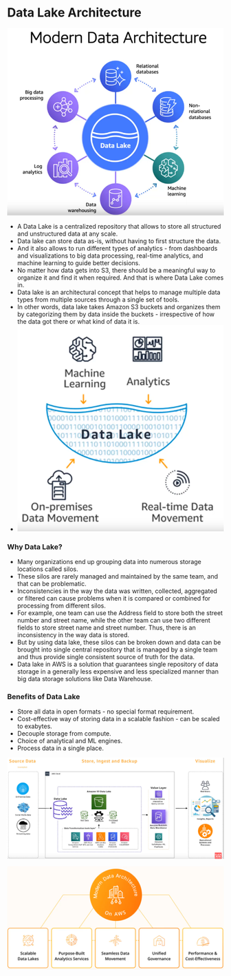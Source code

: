 # Data Lake Architecture

![Modern Data Architecture](./images/modern_data_architecture.png)

* A Data Lake is a centralized repository that allows to store all structured and unstructured data at any scale.
* Data lake can store data as-is, without having to first structure the data. 
* And it also allows to run different types of analytics - from dashboards and visualizations to big data processing, real-time analytics, and machine learning to guide better decisions. 
* No matter how data gets into S3, there should be a meaningful way to organize it and find it when required. And that is where Data Lake comes in. 
* Data lake is an architectural concept that helps to manage multiple data types from multiple sources through a single set of tools. 
* In other words, data lake takes Amazon S3 buckets and organizes them by categorizing them by data inside the buckets - irrespective of how the data got there or what kind of data it is. 
* ![Data Lake](./images/data_lake.png)

### Why Data Lake? 
* Many organizations end up grouping data into numerous storage locations called silos.
* These silos are rarely managed and maintained by the same team, and that can be problematic. 
* Inconsistencies in the way the data was written, collected, aggregated or filtered can cause problems when it is compared or combined for processing from different silos. 
* For example, one team can use the Address field to store both the street number and street name, while the other team can use two different fields to store street name and street number. Thus, there is an inconsistency in the way data is stored. 
* But by using data lake, these silos can be broken down and data can be brought into single central repository that is managed by a single team and thus provide single consistent source of truth for the data. 
* Data lake in AWS is a solution that guarantees single repository of data storage in a generally less expensive and less specialized manner than big data storage solutions like Data Warehouse. 
### Benefits of Data Lake
* Store all data in open formats - no special format requirement. 
* Cost-effective way of storing data in a scalable fashion - can be scaled to exabytes. 
* Decouple storage from compute. 
* Choice of analytical and ML engines. 
* Process data in a single place. 



![Data Lake Architecture](./images/data_lake_architecture.png)


![Modern Data Architecture II](./images/modern_data_architecture_II.png)